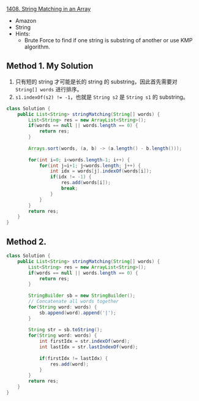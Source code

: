 [1408. String Matching in an Array](https://leetcode.com/problems/string-matching-in-an-array/)

* Amazon
* String
* Hints:
    * Brute Force to find if one string is substring of another or use KMP algorithm.
    

## Method 1. My Solution
1. 只有短的 string 才可能是长的 string 的 substring，因此首先需要对 `String[] words` 进行排序。
2. `s1.indexOf(s2) != -1`，也就是 `String s2` 是 `String s1` 的 substring。
```java
class Solution {
    public List<String> stringMatching(String[] words) {
        List<String> res = new ArrayList<String>();
        if(words == null || words.length == 0) {
            return res;
        }
        
        Arrays.sort(words, (a, b) -> (a.length() - b.length()));
        
        for(int i=0; i<words.length-1; i++) {
            for(int j=i+1; j<words.length; j++) {
                int idx = words[j].indexOf(words[i]);
                if(idx != -1) {
                    res.add(words[i]);
                    break;
                }
            }
        }
        return res;
    }
}
```


## Method 2.
```java 
class Solution {
    public List<String> stringMatching(String[] words) {
        List<String> res = new ArrayList<String>();
        if(words == null || words.length == 0) {
            return res;
        }
        
        StringBuilder sb = new StringBuilder();
        // Concatenate all words together
        for(String word: words) {
            sb.append(word).append('|');
        }
        
        String str = sb.toString();
        for(String word: words) {
            int firstIdx = str.indexOf(word);
            int lastIdx = str.lastIndexOf(word);
            
            if(firstIdx != lastIdx) {
                res.add(word);
            }
        }
        return res;
    }
}
```


